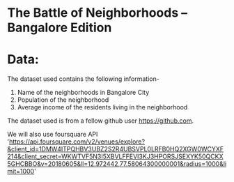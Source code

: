# The Battle of Neighborhoods – Bangalore Edition
# Data: 
The dataset used contains the following information-
1.	Name of the neighborhoods in Bangalore City
2.	Population of the neighborhood
3.	Average income of the residents living in the neighborhood

The dataset used is from a fellow github user https://github.com.

We will also use foursquare API 'https://api.foursquare.com/v2/venues/explore?&client_id=1DMW4ITPQHBV3UBZ2S2R4UBSVPL0LRFB0HQ2XGW0WCYXF214&client_secret=WKWTVF5N3I5XBVLFFEVI3KJ3HPORSJSEXYK50QCKX5GHCBBO&v=20180605&ll=12.972442,77.58064300000001&radius=1000&limit=1000'

